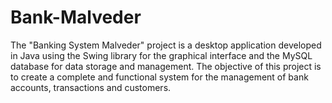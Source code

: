# Bank-Malveder
The "Banking System Malveder" project is a desktop application developed in Java using the Swing library for the graphical interface and the MySQL database for data storage and management. The objective of this project is to create a complete and functional system for the management of bank accounts, transactions and customers.
